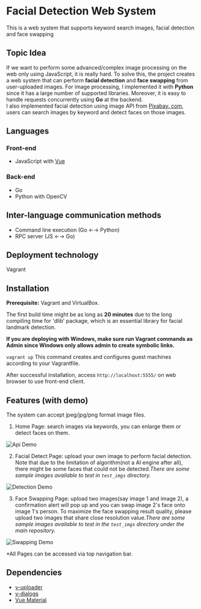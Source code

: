 # Facial Detection Web System

This is a web system that supports keyword search images, facial detection and face swapping

## Topic Idea

If we want to perform some advanced/complex image processing on the web only using JavaScript, it is really hard. To solve this, the project creates a web system that can perform **facial detection** and **face swapping** from user-uploaded images.
For image processing, I implemented it with **Python** since it has a large number of supported libraries. Moreover, it is easy to handle requests concurrently using **Go** at the backend.\
I also implemented facial detection using image API from [Pixabay. com](https://pixabay.com/), users can search images by keyword and detect faces on those images.

## Languages

### Front-end

- JavaScript with [Vue](https://vuejs.org/)

### Back-end

- Go
- Python with OpenCV

## Inter-language communication methods

- Command line execution (Go &leftarrow;&rightarrow; Python)
- RPC server (JS &leftarrow;&rightarrow; Go)

## Deployment technology

Vagrant

## Installation

**Prerequisite:** Vagrant and VirtualBox.

The first build time might be as long as **20 minutes** due to the long compiling time for 'dlib' package, which is an essential library for facial landmark detection.

**If you are deploying with Windows, make sure run Vagrant commands as Admin since Windows only allows admin to create symbolic links.**

`vagrant up` This command creates and configures guest machines according to your Vagrantfile.

After successful installation, access `http://localhost:5555/` on web browser to use front-end client.

## Features (with demo)

The system can accept jpeg/jpg/png format image files.

1. Home Page: search images via keywords, you can enlarge them or detect faces on them.

![Api Demo](md_assets/api_demo.gif)

2. Facial Detect Page: upload your own image to perform facial detection. Note that due to the limitation of algorithm(not a AI engine after all), there might be some faces that could not be detected.*There are some sample images available to test in `test_imgs` directory.*

![Detection Demo](md_assets/detection_demo.gif)

3. Face Swapping Page: upload two images(say image 1 and image 2), a confirmation alert will pop up and you can swap image 2's face onto image 1's person. To maximize the face swapping result quality, please upload two images that share close resolution value.*There are some sample images available to test in the `test_imgs` directory under the main repository.*

![Swapping Demo](md_assets/face_swap_demo.gif)

*All Pages can be accessed via top navigation bar.

## Dependencies

- [v-uploader](https://github.com/TerryZ/v-uploader)
- [v-dialogs](https://github.com/TerryZ/v-dialogs)
- [Vue Material](https://vuematerial.io/)

